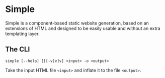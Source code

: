 # Simple

Simple is a component-based static website generation, based on an extensions of HTML and designed
to be easily usable and without an extra templating layer.

## The CLI

```
simple [--help] [[[-v]v]v] <input> -o <output>
```

Take the input HTML file `<input>` and inflate it to the file `<output>`.
